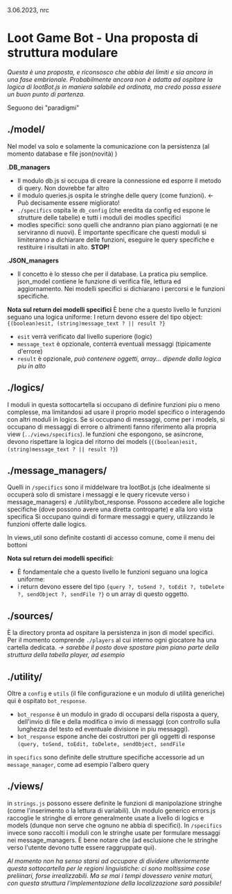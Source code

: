 3.06.2023, nrc


# Loot Game Bot - Una proposta di struttura modulare
_Questa è una proposta, e riconsosco che abbia dei limiti e sia ancora in una fase embrionale.
Probabilmente ancora non è adatta ad ospitare la logica di lootBot.js in maniera salabile ed ordinata, ma credo possa essere un buon punto di partenza._

Seguono dei "paradigmi"

## ./model/
Nel model va solo e solamente la comunicazione con la persistenza (al momento database e file json(novità) )

.**DB_managers**
- Il modulo db.js si occupa di creare la connessione ed esporre il metodo di query. Non dovrebbe far altro
- il modulo queries.js ospita le stringhe delle query (come funzioni). <- Può decisamente essere migliorato!
- `./specifics` ospita le `db_config` (che eredita da config ed espone le strutture delle tabelle) e tutti i moduli dei modles specifici 
- modles specifici: sono quelli che andranno pian piano aggiornati (e ne serviranno di nuovi). È importante specificare che questi moduli si limiteranno a dichiarare delle funzioni, eseguire le query specifiche e restituire i risultati in alto. **STOP!**

.**JSON_managers**
- Il concetto è lo stesso che per il database. La pratica piu semplice.
json_model contiene le funzione di verifica file, lettura ed aggiornamento. 
Nei modelli specifici si dichiarano i percorsi e le funzioni specifiche.

**Nota sul return dei modelli specifici**
È bene che a questo livello le funzioni seguano una logica uniforme:
I return devono essere del tipo object:
`{(boolean)esit, (string)message_text ? || result ?}`

- `esit` verrà verificato dal livello superiore (logic)
- `message_text` è opzionale, conterrà eventuali messaggi (tipicamente d'errore)
- `result` è opzionale, _può contenere oggetti, array... dipende dalla logica piu in alto_



## ./logics/
I moduli in questa sottocartella si occupano di definire funzioni piu o meno complesse, ma limitandosi ad usare il proprio model specifico o interagendo con altri moduli in logics. 
Se si occupano di messaggi, come per i models, si occupano di messaggi di errore o altrimenti fanno riferimento alla propria view (`../views/specifics`). 
le funzioni che espongono, se asincrone, devono rispettare la logica del ritorno dei models (`{(boolean)esit, (string)message_text ? || result ?}`)



## ./message_managers/
Quelli in `/specifics` sono il middelware tra lootBot.js (che idealmente si occuperà solo di smistare i messaggi e le query ricevute verso i message_managers) e ./utility/bot_response. 
Possono accedere alle logiche specifiche (dove possono avere una diretta controparte) e alla loro vista specifica
Si occupano quindi di formare messaggi e query, utilizzando le funzioni offerte dalle logics.

In views_util sono definite costanti di accesso comune, come il menu dei bottoni 

**Nota sul return dei modelli specifici:**
- È fondamentale che a questo livello le funzioni seguano una logica uniforme:
- i return devono essere del tipo `{query ?, toSend ?, toEdit ?, toDelete ?, sendObject ?, sendFile ?}` o un array di questo oggetto.



## ./sources/
È la directory pronta ad ospitare la persistenza in json di model specifici.
Per il momento comprende `./players` al cui interno ogni giocatore ha una cartella dedicata. _-> sarebbe il posto dove spostare pian piano parte della struttura della tabella player, ad esempio_



## ./utility/
Oltre a `config` e `utils` (il file configurazione e un modulo di utilità generiche) qui è ospitato `bot_response`.
- `bot_response` è un modulo in grado di occuparsi della risposta a query, dell'invio di file e della modifica o invio di messaggi (con controllo sulla lunghezza del testo ed eventuale divisione in piu messaggi).
- `bot_response` espone anche dei costruttori per gli oggetti di response `(query, toSend, toEdit, toDelete, sendObject, sendFile`

in `specifics` sono definite delle strutture specifiche accessorie ad un `message_manager`, come ad esempio l'albero query



## ./views/
in `strings.js` possono essere definite le funzioni di manipolazione stringhe (come l'inserimento o la lettura di variabili).
Un modulo generico errors.js raccoglie le stringhe di errore generalmente usate a livello di logics e models (dunque non serve che ognuno ne abbia di specifici). 
In `/specifics` invece sono raccolti i moduli con le stringhe usate per formulare messaggi nei message_managers.
È bene notare che (ad esclusione che le stringhe verso l'utente devono tutte essere raggruppate qui).

_Al momento non ha senso starsi ad occupare di dividere ulteriormente questa sottocartella per le regioni linguistiche:
ci sono moltissime cose preliinari, forse irrealizzabili. Ma se mai i tempi dovessero venire maturi, con questa struttura l'implementazione della localizzazione sarà possibile!_

